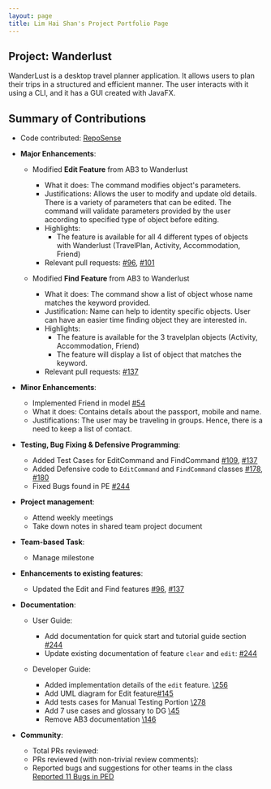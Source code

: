 ```yaml
---
layout: page
title: Lim Hai Shan's Project Portfolio Page
---
```


## Project: Wanderlust

WanderLust is a desktop travel planner application. It allows users to plan their trips in a structured and efficient manner.
The user interacts with it using a CLI, and it has a GUI created with JavaFX.

## Summary of Contributions

- Code contributed: [RepoSense](https://nus-cs2103-ay2021s1.github.io/tp-dashboard/#breakdown=true&search=underthehai)

* **Major Enhancements**: 
    - Modified **Edit Feature** from AB3 to Wanderlust
        - What it does: The command modifies object's parameters.
        - Justifications: Allows the user to modify and update old details. There is a variety of parameters that
        can be edited. The command will validate parameters provided by the user according to specified type of object 
        before editing.
        - Highlights: 
            - The feature is available for all 4 different types of objects with Wanderlust (TravelPlan, Activity, Accommodation, Friend)
        - Relevant pull requests: [\#96](https://github.com/AY2021S1-CS2103-T14-3/tp/pull/96), [\#101](https://github.com/AY2021S1-CS2103-T14-3/tp/pull/101)
        
    - Modified **Find Feature** from AB3 to Wanderlust
        - What it does: The command show a list of object whose name matches the keyword provided.
        - Justification: Name can help to identity specific objects. User can have an easier time finding object they are interested in.
        - Highlights: 
            - The feature is available for the 3 travelplan objects (Activity, Accommodation, Friend)
            - The feature will display a list of object that matches the keyword.
        - Relevant pull requests: [\#137](https://github.com/AY2021S1-CS2103-T14-3/tp/pull/137)
        
* **Minor Enhancements**:
    - Implemented Friend in model [\#54](https://github.com/AY2021S1-CS2103-T14-3/tp/pull/54)
    - What it does: Contains details about the passport, mobile and name.
    - Justifications: The user may be traveling in groups. Hence, there is a need to keep a list of contact.
    
* **Testing, Bug Fixing & Defensive Programming**:
    - Added Test Cases for EditCommand and FindCommand [\#109](https://github.com/AY2021S1-CS2103-T14-3/tp/pull/109), [\#137](https://github.com/AY2021S1-CS2103-T14-3/tp/pull/137)
    - Added Defensive code to `EditCommand` and `FindCommand` classes [\#178](https://github.com/AY2021S1-CS2103-T14-3/tp/pull/178), [\#180](https://github.com/AY2021S1-CS2103-T14-3/tp/pull/180)
    - Fixed Bugs found in PE [\#244](https://github.com/AY2021S1-CS2103-T14-3/tp/pull/244)

* **Project management**:
  * Attend weekly meetings
  * Take down notes in shared team project document

* **Team-based Task**:  
   * Manage milestone

* **Enhancements to existing features**:
  * Updated the Edit and Find features [\#96](https://github.com/AY2021S1-CS2103-T14-3/tp/pull/96), [\#137](https://github.com/AY2021S1-CS2103-T14-3/tp/pull/137)
  
* **Documentation**:
  * User Guide:
    * Add documentation for quick start and tutorial guide section [\#244](https://github.com/AY2021S1-CS2103-T14-3/tp/pull/244)
    * Update existing documentation of feature `clear` and `edit`: [\#244](https://github.com/AY2021S1-CS2103-T14-3/tp/pull/244)
    
  * Developer Guide:  
    * Added implementation details of the `edit` feature. [\256](https://github.com/AY2021S1-CS2103-T14-3/tp/pull/256)
    * Add UML diagram for Edit feature[\#145](https://github.com/AY2021S1-CS2103-T14-3/tp/pull/145)
    * Add tests cases for Manual Testing Portion [\278](https://github.com/AY2021S1-CS2103-T14-3/tp/pull/278)
    * Add 7 use cases and glossary to DG [\45](https://github.com/AY2021S1-CS2103-T14-3/tp/pull/45)
    * Remove AB3 documentation [\146](https://github.com/AY2021S1-CS2103-T14-3/tp/pull/146)
    
* **Community**:
  * Total PRs reviewed: 
  * PRs reviewed (with non-trivial review comments): 
  * Reported bugs and suggestions for other teams in the class [Reported 11 Bugs in PED](https://github.com/underthehai/ped/issues)